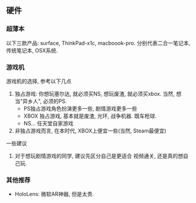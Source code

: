 ## 硬件
### 超薄本
以下三款产品: surface, ThinkPad-x1c, macboook-pro. 分别代表二合一笔记本, 传统笔记本, OSX系统.

### 游戏机
游戏机的选择, 参考以下几点
1. 独占游戏: 你想玩塞尔达, 就必须买NS, 想玩废渣, 就必须买xbox. 当然, 想当"异乡人", 必须的PS.
    - PS独占游戏角色扮演更多一些, 剧情游戏更多一些
    - XBOX 独占游戏, 基本就是废渣, 光环, 战争机器. 既车枪球.
    - NS... 任天堂自家游戏
2. 非独占游戏而言, 在本时代, XBOX上便宜一些(当然, Steam最便宜)

一些建议
1. 对于想玩剧情游戏的同学, 建议先区分自己是更适合 视频通关, 还是真的想自己玩.

### 其他推荐
- HoloLens: 微软AR神器, 但是太贵.
